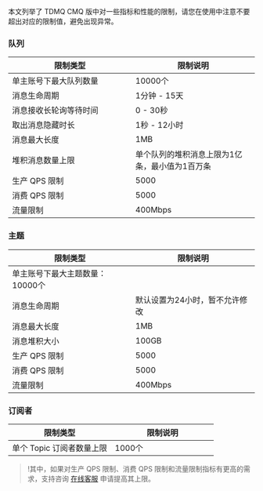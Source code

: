 本文列举了 TDMQ CMQ 版中对一些指标和性能的限制，请您在使用中注意不要超出对应的限制值，避免出现异常。
<style>
table th:nth-of-type(1) {
width: 50%;        
}
</style>

### 队列

| 限制类型 | 限制说明 | 
|---------|---------|
| 单主账号下最大队列数量 | 10000个 |
| 消息生命周期 | 1分钟 - 15天 |
| 消息接收长轮询等待时间 | 0 - 30秒
| 取出消息隐藏时长 | 1秒 - 12小时 |
| 消息最大长度 | 1MB |
| 堆积消息数量上限 | 单个队列的堆积消息上限为1亿条，最小值为1百万条 |
| 生产 QPS 限制 | 5000 |
| 消费 QPS 限制 | 5000 |
| 流量限制 | 400Mbps |

### 主题

| 限制类型 | 限制说明 | 
|---------|---------|
| 单主账号下最大主题数量：10000个 |
| 消息生命周期 | 默认设置为24小时，暂不允许修改 |
| 消息最大长度 | 1MB |
| 消息堆积大小 | 100GB |
| 生产 QPS 限制 | 5000 |
| 消费 QPS 限制 | 5000 |
| 流量限制 | 400Mbps |

### 订阅者

| 限制类型 | 限制说明 | 
|---------|---------|
| 单个 Topic 订阅者数量上限 | 1000个 |

>!其中，如果对生产 QPS 限制、消费 QPS 限制和流量限制指标有更高的需求，支持咨询 [在线客服](https://cloud.tencent.com/online-service?from=connect-us) 申请提高其上限。

